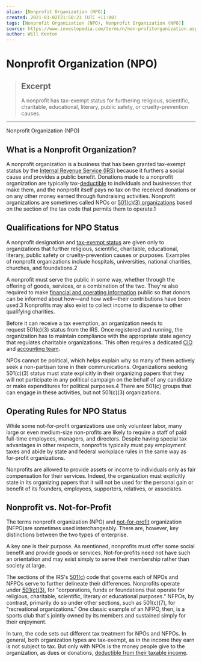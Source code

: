 ```yaml
---
alias: [Nonprofit Organization (NPO)]
created: 2021-03-02T21:50:23 (UTC +11:00)
tags: [Nonprofit Organization (NPO), Nonprofit Organization (NPO)]
source: https://www.investopedia.com/terms/n/non-profitorganization.asp
author: Will Kenton
---
```


# Nonprofit Organization (NPO)

> ## Excerpt
> A nonprofit has tax-exempt status for furthering religious, scientific, charitable, educational, literary, public safety, or cruelty-prevention causes.

---

Nonprofit Organization (NPO)
## What is a Nonprofit Organization?

A nonprofit organization is a business that has been granted tax-exempt status by the [Internal Revenue Service (IRS)](https://www.investopedia.com/terms/i/irs.asp) because it furthers a social cause and provides a public benefit. Donations made to a nonprofit organization are typically tax-[deductible](https://www.investopedia.com/terms/d/deductible.asp) to individuals and businesses that make them, and the nonprofit itself pays no tax on the received donations or on any other money earned through fundraising activities. Nonprofit organizations are sometimes called NPOs or [501(c)(3) organizations](https://www.investopedia.com/terms/1/501c3-organizations.asp) based on the section of the tax code that permits them to operate.1

## Qualifications for NPO Status

A nonprofit designation and [tax-exempt status](https://www.investopedia.com/ask/answers/08/nonprofit-tax.asp) are given only to organizations that further religious, scientific, charitable, educational, literary, public safety or cruelty-prevention causes or purposes. Examples of nonprofit organizations include hospitals, universities, national charities, churches, and foundations.2

A nonprofit must serve the public in some way, whether through the offering of goods, services, or a combination of the two. They're also required to make [financial and operating information](https://www.investopedia.com/terms/f/form-8282.asp) public so that donors can be informed about how—and how well—their contributions have been used.3 Nonprofits may also exist to collect income to dispense to other qualifying charities.

Before it can receive a tax exemption, an organization needs to request 501(c)(3) status from the IRS. Once registered and running, the organization has to maintain compliance with the appropriate state agency that regulates charitable organizations. This often requires a dedicated [CIO](https://www.investopedia.com/terms/c/chief-investment-officer.asp) and [accounting team](https://www.investopedia.com/articles/personal-finance/060216/top-10-checking-accounts-nonprofits-ever-wfc.asp).

NPOs cannot be political, which helps explain why so many of them actively seek a non-partisan tone in their communications. Organizations seeking 501(c)(3) status must state explicitly in their organizing papers that they will not participate in any political campaign on the behalf of any candidate or make expenditures for political purposes.4 There are 501(c) groups that can engage in these activities, but not 501(c)(3) organizations.

## Operating Rules for NPO Status

While some not-for-profit organizations use only volunteer labor, many large or even medium-size non-profits are likely to require a staff of paid full-time employees, managers, and directors. Despite having special tax advantages in other respects, nonprofits typically must pay employment taxes and abide by state and federal workplace rules in the same way as for-profit organizations.

Nonprofits are allowed to provide assets or income to individuals only as fair compensation for their services. Indeed, the organization must explicitly state in its organizing papers that it will not be used for the personal gain or benefit of its founders, employees, supporters, relatives, or associates.

## Nonprofit vs. Not-for-Profit

The terms nonprofit organization (NPO) and [not-for-profit](https://www.investopedia.com/terms/n/not-for-profit.asp) organization (NFPO)are sometimes used interchangeably. There are, however, key distinctions between the two types of enterprise.

A key one is their purpose. As mentioned, nonprofits must offer some social benefit and provide goods or services. Not-for-profits need not have such an orientation and may exist simply to serve their membership rather than society at large.

The sections of the IRS's [501(c)](https://www.investopedia.com/terms/1/501c.asp) code that governs each of NPOs and NFPOs serve to further delineate their differences. Nonprofits operate under [501(c)(3)](https://www.investopedia.com/terms/1/501c3-organizations.asp), for "corporations, funds or foundations that operate for religious, charitable, scientific, literary or educational purposes." NFPOs, by contrast, primarily do so under other sections, such as 501(c)(7), for "recreational organizations." One classic example of an NFPO, then, is a sports club that's jointly owned by its members and sustained simply for their enjoyment.

In turn, the code sets out different tax treatment for NPOs and NFPOs. In general, both organization types are tax-exempt, as in the income they earn is not subject to tax. But only with NPOs is the money people give to the organization, as dues or donations, [deductible from their taxable income](https://www.investopedia.com/terms/d/deductible.asp).
